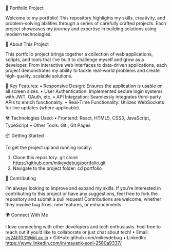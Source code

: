 💼 Portfolio Project

Welcome to my portfolio! This repository highlights my skills, creativity, and problem-solving abilities through a series of carefully crafted projects. Each project showcases my journey and expertise in building solutions using modern technologies.

🚀 About This Project

This portfolio project brings together a collection of web applications, scripts, and tools that I’ve built to challenge myself and grow as a developer. From interactive web interfaces to data-driven applications, each project demonstrates my ability to tackle real-world problems and create high-quality, scalable solutions.

🌟 Key Features:
	•	Responsive Design: Ensures the application is usable on all screen sizes.
	•	User Authentication: Implemented secure login systems with JWT, OAuth, etc.
	•	API Integration: Seamlessly integrates third-party APIs to enrich functionality.
	•	Real-Time Functionality: Utilizes WebSockets for live updates (where applicable).

🛠️ Technologies Used:
	•	Frontend: React, HTML5, CSS3, JavaScript, TypeScript
  •	Other Tools: Git , Git Pages

📦 Getting Started

To get the project up and running locally:
1.	Clone this repository:
        git clone https://github.com/mikeydebug/portfolio.git
2.	Navigate to the project folder:
        cd portfolio


 💬 Contributing

I’m always looking to improve and expand my skills. If you’re interested in contributing to this project or have any suggestions, feel free to fork the repository and submit a pull request! Contributions are welcome, whether they involve bug fixes, new features, or enhancements.



🌍 Connect With Me

I love connecting with other developers and tech enthusiasts. Feel free to reach out if you’d like to collaborate or just chat about tech!
	•	Email: cs24b1031@iiit.ac.in
	•	GitHub: github.com/mikeydebug
	•	LinkedIn: https://www.linkedin.com/in/mayank-soni-2580a9337/
